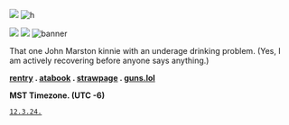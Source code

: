 ![](https://files.catbox.moe/5py9t2.png)
![h](https://komarev.com/ghpvc/?username=johnmarstoned&color=000000)

![](https://files.catbox.moe/ossnln.png)
![](https://files.catbox.moe/aibc90.png)
![banner](https://files.catbox.moe/b5uyst.png)

That one John Marston kinnie with an underage drinking problem. (Yes, I am actively recovering before anyone says anything.)

**[rentry](https://rentry.co/marstoning) . [atabook](https://marston.atabook.org) . [strawpage](https://johnmarstoned.straw.page) . [guns.lol](https://guns.lol/marston)**

**MST Timezone. (UTC -6)**

<code style="color : black">[12.3.24.](https://github.com/exodusinamerica)</code>
